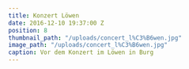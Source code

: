 ```yaml
---
title: Konzert Löwen
date: 2016-12-10 19:37:00 Z
position: 8
thumbnail_path: "/uploads/concert_l%C3%B6wen.jpg"
image_path: "/uploads/concert_l%C3%B6wen.jpg"
caption: Vor dem Konzert im Löwen in Burg
---
```


